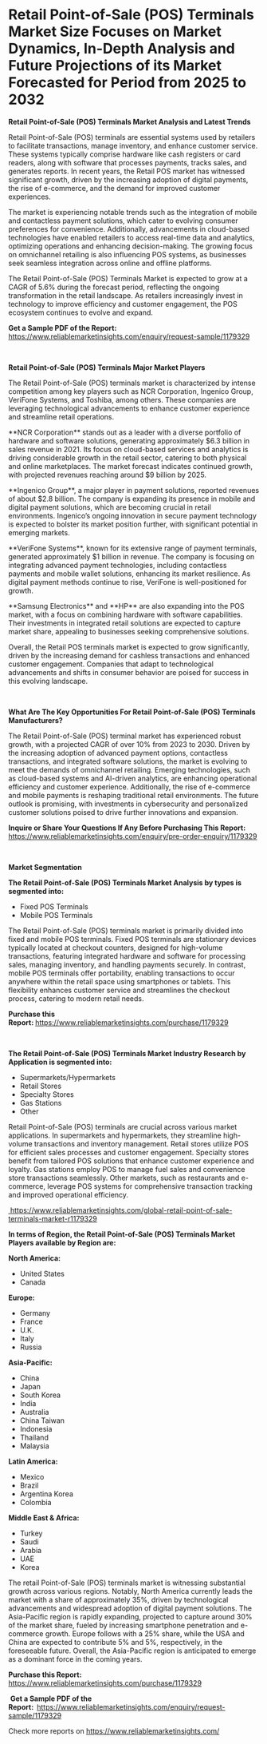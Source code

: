 <p><h1>Retail Point-of-Sale (POS) Terminals Market Size Focuses on Market Dynamics, In-Depth Analysis and Future Projections of its Market Forecasted for Period from 2025 to 2032</h1></p><p><strong>Retail Point-of-Sale (POS) Terminals Market Analysis and Latest Trends</strong></p>
<p><p>Retail Point-of-Sale (POS) terminals are essential systems used by retailers to facilitate transactions, manage inventory, and enhance customer service. These systems typically comprise hardware like cash registers or card readers, along with software that processes payments, tracks sales, and generates reports. In recent years, the Retail POS market has witnessed significant growth, driven by the increasing adoption of digital payments, the rise of e-commerce, and the demand for improved customer experiences.</p><p>The market is experiencing notable trends such as the integration of mobile and contactless payment solutions, which cater to evolving consumer preferences for convenience. Additionally, advancements in cloud-based technologies have enabled retailers to access real-time data and analytics, optimizing operations and enhancing decision-making. The growing focus on omnichannel retailing is also influencing POS systems, as businesses seek seamless integration across online and offline platforms.</p><p>The Retail Point-of-Sale (POS) Terminals Market is expected to grow at a CAGR of 5.6% during the forecast period, reflecting the ongoing transformation in the retail landscape. As retailers increasingly invest in technology to improve efficiency and customer engagement, the POS ecosystem continues to evolve and expand.</p></p>
<p><strong>Get a Sample PDF of the Report:&nbsp;</strong> <a href="https://www.reliablemarketinsights.com/enquiry/request-sample/1179329?utm_campaign=2280&utm_medium=2&utm_source=Github&utm_content=ia&utm_term=11032025&utm_id=retail-point-of-sale-pos-terminals">https://www.reliablemarketinsights.com/enquiry/request-sample/1179329</a></p>
<p>&nbsp;</p>
<p><strong>Retail Point-of-Sale (POS) Terminals Major Market Players</strong></p>
<p><p>The Retail Point-of-Sale (POS) terminals market is characterized by intense competition among key players such as NCR Corporation, Ingenico Group, VeriFone Systems, and Toshiba, among others. These companies are leveraging technological advancements to enhance customer experience and streamline retail operations.</p><p>**NCR Corporation** stands out as a leader with a diverse portfolio of hardware and software solutions, generating approximately $6.3 billion in sales revenue in 2021. Its focus on cloud-based services and analytics is driving considerable growth in the retail sector, catering to both physical and online marketplaces. The market forecast indicates continued growth, with projected revenues reaching around $9 billion by 2025.</p><p>**Ingenico Group**, a major player in payment solutions, reported revenues of about $2.8 billion. The company is expanding its presence in mobile and digital payment solutions, which are becoming crucial in retail environments. Ingenico’s ongoing innovation in secure payment technology is expected to bolster its market position further, with significant potential in emerging markets.</p><p>**VeriFone Systems**, known for its extensive range of payment terminals, generated approximately $1 billion in revenue. The company is focusing on integrating advanced payment technologies, including contactless payments and mobile wallet solutions, enhancing its market resilience. As digital payment methods continue to rise, VeriFone is well-positioned for growth.</p><p>**Samsung Electronics** and **HP** are also expanding into the POS market, with a focus on combining hardware with software capabilities. Their investments in integrated retail solutions are expected to capture market share, appealing to businesses seeking comprehensive solutions.</p><p>Overall, the Retail POS terminals market is expected to grow significantly, driven by the increasing demand for cashless transactions and enhanced customer engagement. Companies that adapt to technological advancements and shifts in consumer behavior are poised for success in this evolving landscape.</p></p>
<p>&nbsp;</p>
<p><strong>What Are The Key Opportunities For Retail Point-of-Sale (POS) Terminals Manufacturers?</strong></p>
<p><p>The Retail Point-of-Sale (POS) terminal market has experienced robust growth, with a projected CAGR of over 10% from 2023 to 2030. Driven by the increasing adoption of advanced payment options, contactless transactions, and integrated software solutions, the market is evolving to meet the demands of omnichannel retailing. Emerging technologies, such as cloud-based systems and AI-driven analytics, are enhancing operational efficiency and customer experience. Additionally, the rise of e-commerce and mobile payments is reshaping traditional retail environments. The future outlook is promising, with investments in cybersecurity and personalized customer solutions poised to drive further innovations and expansion.</p></p>
<p><strong>Inquire or Share Your Questions If Any Before Purchasing This Report:</strong> <a href="https://www.reliablemarketinsights.com/enquiry/pre-order-enquiry/1179329?utm_campaign=2280&utm_medium=2&utm_source=Github&utm_content=ia&utm_term=11032025&utm_id=retail-point-of-sale-pos-terminals">https://www.reliablemarketinsights.com/enquiry/pre-order-enquiry/1179329</a></p>
<p>&nbsp;</p>
<p><strong>Market Segmentation</strong></p>
<p><strong>The Retail Point-of-Sale (POS) Terminals Market Analysis by types is segmented into:</strong></p>
<p><ul><li>Fixed POS Terminals</li><li>Mobile POS Terminals</li></ul></p>
<p><p>The Retail Point-of-Sale (POS) terminals market is primarily divided into fixed and mobile POS terminals. Fixed POS terminals are stationary devices typically located at checkout counters, designed for high-volume transactions, featuring integrated hardware and software for processing sales, managing inventory, and handling payments securely. In contrast, mobile POS terminals offer portability, enabling transactions to occur anywhere within the retail space using smartphones or tablets. This flexibility enhances customer service and streamlines the checkout process, catering to modern retail needs.</p></p>
<p><strong>Purchase this Report:&nbsp;</strong><a href="https://www.reliablemarketinsights.com/purchase/1179329?utm_campaign=2280&utm_medium=2&utm_source=Github&utm_content=ia&utm_term=11032025&utm_id=retail-point-of-sale-pos-terminals">https://www.reliablemarketinsights.com/purchase/1179329</a></p>
<p>&nbsp;</p>
<p><strong>The Retail Point-of-Sale (POS) Terminals Market Industry Research by Application is segmented into:</strong></p>
<p><ul><li>Supermarkets/Hypermarkets</li><li>Retail Stores</li><li>Specialty Stores</li><li>Gas Stations</li><li>Other</li></ul></p>
<p><p>Retail Point-of-Sale (POS) terminals are crucial across various market applications. In supermarkets and hypermarkets, they streamline high-volume transactions and inventory management. Retail stores utilize POS for efficient sales processes and customer engagement. Specialty stores benefit from tailored POS solutions that enhance customer experience and loyalty. Gas stations employ POS to manage fuel sales and convenience store transactions seamlessly. Other markets, such as restaurants and e-commerce, leverage POS systems for comprehensive transaction tracking and improved operational efficiency.</p></p>
<p><a href="https://www.reliablemarketinsights.com/global-retail-point-of-sale-terminals-market-r1179329?utm_campaign=2280&utm_medium=2&utm_source=Github&utm_content=ia&utm_term=11032025&utm_id=retail-point-of-sale-pos-terminals">&nbsp;https://www.reliablemarketinsights.com/global-retail-point-of-sale-terminals-market-r1179329</a></p>
<p><strong>In terms of Region, the Retail Point-of-Sale (POS) Terminals Market Players available by Region are:</strong></p>
<p>
    <p> <strong> North America: </strong>
        <ul>
            <li>United States</li>
            <li>Canada</li>
        </ul>
        </p> 
    <p> <strong> Europe: </strong>
        <ul>
            <li>Germany</li>
            <li>France</li>
            <li>U.K.</li>
            <li>Italy</li>
            <li>Russia</li>
        </ul>
        </p> 
    <p> <strong> Asia-Pacific: </strong>
        <ul>
            <li>China</li>
            <li>Japan</li>
            <li>South Korea</li>
            <li>India</li>
            <li>Australia</li>
            <li>China Taiwan</li>
            <li>Indonesia</li>
            <li>Thailand</li>
            <li>Malaysia</li>
        </ul>
        </p> 
    <p> <strong> Latin America: </strong>
        <ul>
            <li>Mexico</li>
            <li>Brazil</li>
            <li>Argentina Korea</li>
            <li>Colombia</li>
        </ul>
        </p> 
    <p> <strong> Middle East & Africa: </strong>
        <ul>
            <li>Turkey</li>
            <li>Saudi</li>
            <li>Arabia</li>
            <li>UAE</li>
            <li>Korea</li>
        </ul>
    </p>
    </p>
<p><p>The retail Point-of-Sale (POS) terminals market is witnessing substantial growth across various regions. Notably, North America currently leads the market with a share of approximately 35%, driven by technological advancements and widespread adoption of digital payment solutions. The Asia-Pacific region is rapidly expanding, projected to capture around 30% of the market share, fueled by increasing smartphone penetration and e-commerce growth. Europe follows with a 25% share, while the USA and China are expected to contribute 5% and 5%, respectively, in the foreseeable future. Overall, the Asia-Pacific region is anticipated to emerge as a dominant force in the coming years.</p></p>
<p><strong>Purchase this Report: </strong><a href="https://www.reliablemarketinsights.com/purchase/1179329?utm_campaign=2280&utm_medium=2&utm_source=Github&utm_content=ia&utm_term=11032025&utm_id=retail-point-of-sale-pos-terminals">https://www.reliablemarketinsights.com/purchase/1179329</a></p>
<p>&nbsp;<strong>Get a Sample PDF of the Report:&nbsp;&nbsp;</strong><a href="https://www.reliablemarketinsights.com/enquiry/request-sample/1179329?utm_campaign=2280&utm_medium=2&utm_source=Github&utm_content=ia&utm_term=11032025&utm_id=retail-point-of-sale-pos-terminals">https://www.reliablemarketinsights.com/enquiry/request-sample/1179329</a></p>
<p><strong></strong></p>
<p>Check more reports on <a href="https://www.reliablemarketinsights.com/?utm_campaign=2280&utm_medium=2&utm_source=Github&utm_content=ia&utm_term=11032025&utm_id=retail-point-of-sale-pos-terminals">https://www.reliablemarketinsights.com/</a></p>